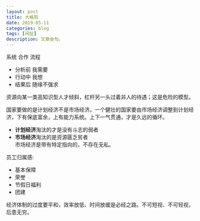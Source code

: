 ```yaml
---
layout: post
title: 大格局
date: 2019-05-11
categories: blog
tags: [闲扯]
description: 文章金句。
---
```


系统 合作 流程

- 分析前 我需要
- 行动中 我想
- 结果后 随缘不强求


资源向某一类高知识型人才倾斜，杠杆另一头过着非人的待遇；这是危险的模型。


国家要做的是计划经济不是市场经济。一个健壮的国家要由市场经济调整到计划经济，下有保底富余，上有能力系统。上下一气贯通，才是久远的循环。
- **计划经济**淘汰的才是没有斗志的弱者
- **市场经济**淘汰的是资源匮乏贫者<br>
市场经济是带有特定指向的，不存在无私。


员工归属感:
- 基本保障
- 荣誉
- 节假日福利
- 团建


经济体制的过度要平和，效率放低、时间放缓是必经之路。不可短视、不可轻视，后患无穷。
